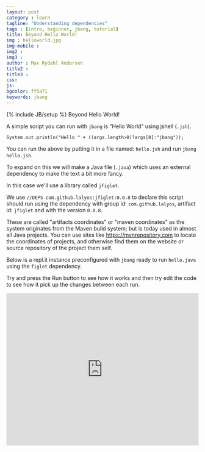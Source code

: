 ```yaml
---
layout: post
category : learn
tagline: "Understanding dependencies"
tags : [intro, beginner, jbang, tutorial]
title: Beyond Hello World!
img : helloworld.jpg
img-mobile : 
img2 : 
img3 : 
author : Max Rydahl Andersen
title2 : 
title3 : 
css: 
js: 
bgcolor: ff5a71
keywords: jbang
---
```

{% include JB/setup %}
Beyond Hello World!
<!--more-->

A simple script you can run with `jbang` is "Hello World" using jshell (`.jsh`).

    System.out.println("Hello " + ((args.length>0)?args[0]:"jbang"));

You can run the above by putting it in a file named: `hello.jsh` and run `jbang hello.jsh`.

To expand on this we will make a Java file (`.java`) which uses an external dependency to make the text a bit more fancy.

In this case we'll use a library called `jfiglet`.

We use `//DEPS com.github.lalyos:jfiglet:0.0.8` to declare this script should run using the dependency with group id: `com.github.lalyos`, artifact id: `jfiglet` and with the version `0.0.8`.

These are called "artifacts coordinates" or "maven coordinates" as the system originates from the Maven build system; but is today used in almost all Java projects. You can use sites like https://mvnrepository.com to locate the coordinates of projects, and otherwise find them on the website or source repository of the project them self.

Below is a repl.it instance preconfigured with `jbang` ready to run `hello.java` using the `figlet` dependency.

Try and press the Run button to see how it works and then try edit the code to see how it pick up the changes between each run.

<iframe height="400px" width="100%" src="https://repl.it/@maxandersen/jbang-replit-demo?lite=true#hello.java" scrolling="no" frameborder="no" allowtransparency="true" allowfullscreen="true" sandbox="allow-forms allow-pointer-lock allow-popups allow-same-origin allow-scripts allow-modals"></iframe> 

